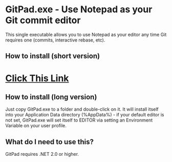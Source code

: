 # GitPad.exe - Use Notepad as your Git commit editor

This single executable allows you to use Notepad as your editor any time Git
requires one (commits, interactive rebase, etc).

## How to install (short version)

# [Click This Link](https://github.com/downloads/github/GitPad/Gitpad.zip)

## How to install (long version)

Just copy GitPad.exe to a folder and double-click on it. It will install
itself into your Application Data directory (%AppData%) - if your default
editor is not set, GitPad.exe will set itself to EDITOR via setting an
Environment Variable on your user profile.

## What do I need to use this?

GitPad requires .NET 2.0 or higher.